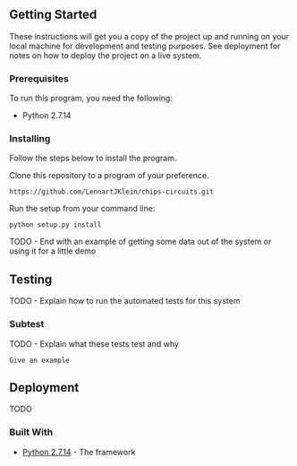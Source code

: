 ## Getting Started

These instructions will get you a copy of the project up and running on your local machine for development and testing purposes. See deployment for notes on how to deploy the project on a live system.

### Prerequisites

To run this program, you need the following:

* Python 2.7.14

### Installing

Follow the steps below to install the program.

Clone this repository to a program of your preference.

```
https://github.com/LennartJKlein/chips-circuits.git
```

Run the setup from your command line:

```
python setup.py install
```

TODO - End with an example of getting some data out of the system or using it for a little demo

## Testing

TODO - Explain how to run the automated tests for this system

### Subtest

TODO - Explain what these tests test and why

```
Give an example
```

## Deployment

TODO

### Built With

* [Python 2.7.14](https://www.python.org/downloads/release/python-2714/) - The framework

